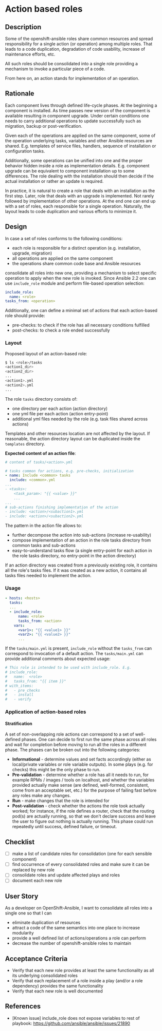 # Action based roles

## Description

Some of the openshift-ansible roles share common resources and spread responsibility
for a single action (or operation) among multiple roles. That leads to a code duplication,
degradation of code usability, increase of maintenance efforts, etc.

All such roles should be consolidated into a single role providing a mechanism
to invoke a particular piece of a code.

From here on, an action stands for implementation of an operation.

## Rationale

Each component lives through defined life-cycle phases. At the beginning
a component is installed. As time passes new version of the component is
available resulting in component upgrade. Under certain conditions one needs
to carry additional operations to update successfully such as migration,
backup or post-verification.

Given each of the operations are applied on the same component, some of the operation
underlying tasks, variables and other Ansible resources are shared. E.g. templates
of service files, handlers, sequence of installation or configuration tasks.

Additionally, some operations can be unified into one and the proper behavior hidden
inside a role as implementation details. E.g. component upgrade can be equivalent
to component installation up to some differences. The role dealing with the installation
should then decide if the actual installation or rather an update is required.

In practice, it is natural to create a role that deals with an installation as
the first step. Later, role that deals with an upgrade is implemented. Not rarely
followed by implementation of other operations. At the end one can end up
with a set of roles, each responsible for a single operation. Naturally,
the layout leads to code duplication and various efforts to minimize it.

## Design
In case a set of roles conforms to the following conditions:

* each role is responsible for a distinct operation (e.g. installation, upgrade, migration)
* all operations are applied on the same component
* the operations share common code base and Ansible resources

consolidate all roles into new one, providing a mechanism to select specific
operation to apply when the new role is invoked. Since Ansible 2.2 one can
use `include_role` module and perform file-based operation selection:

```yaml
include_role:
  name: <role>
tasks_from: <operation>
```

Additionally, one can define a minimal set of actions that each action-based
role should provide:
* pre-checks: to check if the role has all necessary conditions fulfilled
* post-checks: to check a role ended successfully

### Layout

Proposed layout of an action-based role:

```sh
$ ls <role>/tasks
<action1_dir>
<action2_dir>
...
<action1>.yml
<action2>.yml
...
```

The role `tasks` directory consists of:
* one directory per each action (action directory)
* one yml file per each action (action entry-point)
* additional yml files needed by the role (e.g. task files shared across actions)

Templates and other resources location are not affected by the layout.
If reasonable, the action directory layout can be duplicated inside the `templates` directory.

**Expected content of an action file**:

```yaml
# content of tasks/<action>.yml

# tasks common for actions, e.g. pre-checks, initialization
- name: Include <common> tasks
  include: <common>.yml
...
- <tasks>:
    <task_param>: "{{ <value> }}"
    ...
...
# sub-actions finishing implementation of the action
- include: <action>/<subaction1>.yml
- include: <action>/<subaction2>.yml
```

The pattern in the action file allows to:
- further decompose the action into sub-actions (increase re-usability)
- compose implementation of an action in the role tasks directory from common tasks and sub-actions
- easy-to-understand tasks flow (a single entry-point for each action in the role tasks directory, no entry-point in the action directory)

If an action directory was created from a previously existing role,
it contains all the role's tasks files.
If it was created as a new action, it contains all tasks files needed
to implement the action.

### Usage

```yaml
- hosts: <hosts>
  tasks:
  ...
  - include_role:
      name: <role>
      tasks_from: <action>
    vars:
      <var1>: "{{ <value1> }}"
      <var2>: "{{ <value2> }}"
      ...
```

If the `tasks/main.yml` is present, `include_role` without the `tasks_from`
can correspond to invocation of a default action.
The `tasks/main.yml` can provide additional comments about expected usage:

```yaml
# This role is intended to be used with include_role. E.g.
# include_role:
#   name:  <role>
#   tasks_from: "{{ item }}"
# with_items:
#   - pre_checks
#   - install
#   - verify
```

### Application of action-based roles

#### Stratification

A set of non-overlapping role actions can correspond to a set of well-defined phases.
One can decide to first run the same phase across all roles and wait for completion
before moving to run all the roles in a different phase. The phases can be broken out
into the following categories:

* **Informational** - determine values and set facts accordingly (either as local/private
  variables or role variable outputs). In some plays (e.g. for checks) this might
  be the only phase to run.
* **Pre-validation** - determine whether a role has all it needs to run,
  for example RPMs / images / tools on localhost, and whether the variables
  provided actually make sense (are defined, well-formed, consistent, come from
  an acceptable set, etc.) for the purpose of failing fast before any roles make any changes.
* **Run** - make changes that the role is intended for
* **Post-validation** - check whether the actions the role took actually worked;
  for instance, if the role defines a router, check that the routing pod(s) are actually
  running, so that we don't declare success and leave the user to figure out nothing
  is actually running. This phase could run repeatedly until success, defined failure,
  or timeout.

## Checklist
* [ ] make a list of candidate roles for consolidation (one for each sensible component)
* [ ] find occurrence of every consolidated roles and make sure it can be replaced by new role
* [ ] consolidate roles and update affected plays and roles
* [ ] document each new role

## User Story
As a developer on OpenShift-Ansible,
I want to consolidate all roles into a single one
so that I can
* eliminate duplication of resources
* attract a code of the same semantics into one place to increase modularity
* provide a well defined list of actions/operations a role can perform
* decrease the number of openshift-ansible roles to maintain

## Acceptance Criteria
* Verify that each new role provides at least the same functionality as all its underlying consolidated roles
* Verify that each replacement of a role inside a play (and/or a role dependency) provides the same functionality
* Verify that each new role is well documented

## References
* [Known issue] include_role does not expose variables to rest of playbook: https://github.com/ansible/ansible/issues/21890
